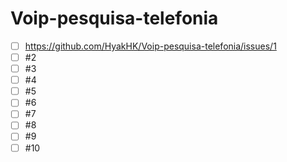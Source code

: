 # Voip-pesquisa-telefonia



- [ ] https://github.com/HyakHK/Voip-pesquisa-telefonia/issues/1
- [ ] #2
- [ ] #3
- [ ] #4
- [ ] #5
- [ ] #6
- [ ] #7
- [ ] #8
- [ ] #9
- [ ] #10
